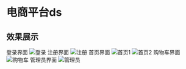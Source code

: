 # 电商平台ds

## 效果展示
登录界面
![登录](https://github.com/h-xff/ds/assets/125346626/c5b5bd34-8827-4d95-96f4-a7f7fb475226)
注册界面
![注册](https://github.com/h-xff/ds/assets/125346626/8216ecd9-29f1-44f9-b813-98d97ce59271)
首页界面
![首页1](https://github.com/h-xff/ds/assets/125346626/a8c3c229-27db-4372-9cbf-1dbfe7e84206)
![首页2](https://github.com/h-xff/ds/assets/125346626/1d458fdd-94e1-4061-bd8b-042c638e2d22)
购物车界面
![购物车](https://github.com/h-xff/ds/assets/125346626/679a3acf-bf5d-4f74-9e93-1c332c7d705b)
管理员界面
![管理员](https://github.com/h-xff/ds/assets/125346626/afde5dcf-417a-4715-8902-a34f48824d5d)
